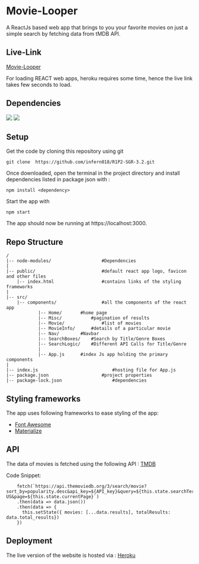 
# Movie-Looper
A ReactJs based web app that brings to you your favorite movies on just a simple search by fetching data from tMDB API.

## Live-Link
[Movie-Looper](https://mighty-savannah-47226.herokuapp.com/)

For loading REACT web apps, heroku requires some time, hence the live link takes few seconds to load.



## Dependencies
![](https://img.shields.io/badge/npm-v6.13.4-blue)  ![](https://img.shields.io/badge/node-v12.6.1-green)

## Setup
Get the code by cloning this repository using git
```
git clone  https://github.com/infern018/R1P2-SGR-3.2.git
```
Once downloaded, open the terminal in the project directory and install dependencies listed in package json with :

```
npm install <dependency>
```
 Start the app with
```
npm start
```
The app should now be running at https://localhost:3000.

## Repo Structure
```
/
|-- node-modules/			        #Dependencies
|
|-- public/ 			           	#default react app logo, favicon and other files
	|-- index.html 		        	#contains links of the styling frameworks
|
|-- src/
	|-- components/			        #all the components of the react app 
			|-- Home/		#home page
			|-- Misc/	        #pagination of results
			|-- Movie/     	        #list of movies
			|-- MovieInfo/		#details of a particular movie
			|-- Nav/		#Navbar
			|-- SearchBoxes/	#Search by Title/Genre Boxes
			|-- SearchLogic/	#Different API Calls for Title/Genre
			|
			|-- App.js 		#index Js app holding the primary components
|
|-- index.js		              		#hosting file for App.js
|-- package.json			        #project properties
|-- package-lock.json			    	#dependencies
```
## Styling frameworks
The app uses following frameworks to ease styling of the app:
- [Font Awesome](https://fontawesome.com/)
- [Materialize](https://materializecss.com/)


## API 
The data of movies is fetched using the following API : [TMDB](https://www.themoviedb.org/documentation/api) 

Code Snippet:
```
    fetch(`https://api.themoviedb.org/3/search/movie?sort_by=popularity.desc&api_key=${API_key}&query=${this.state.searchTerm}&language=en-US&page=${this.state.currentPage}`)
    .then(data => data.json())
    .then(data => {
      this.setState({ movies: [...data.results], totalResults: data.total_results})
    })
```
## Deployment
The live version of the website is hosted via : [Heroku](https://www.heroku.com/)
